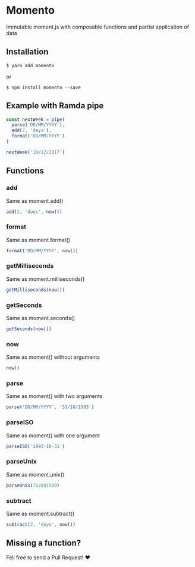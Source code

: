 # Momento

Immutable moment.js with composable functions and partial application of data

## Installation

```
$ yarn add momento
```
or
```
$ npm install momento --save
```

## Example with Ramda pipe

```js
const nextWeek = pipe(
  parse('DD/MM/YYYY'),
  add(7, 'days'),
  format('DD/MM/YYYY')
)

nextWeek('10/12/2017')
```

## Functions

### add

Same as moment.add()

```js
add(2, 'days', now())
```

### format

Same as moment.format()

```js
format('DD/MM/YYYY', now())
```

### getMilliseconds

Same as moment.milliseconds()

```js
getMilliseconds(now())
```

### getSeconds

Same as moment.seconds()

```js
getSeconds(now())
```

### now

Same as moment() without arguments

```js
now()
```

### parse

Same as moment() with two arguments

```js
parse('DD/MM/YYYY', '31/10/1993')
```

### parseISO

Same as moment() with one argument

```js
parseISO('1993-10-31')
```

### parseUnix

Same as moment.unix()

```js
parseUnix(752041500)
```

### subtract

Same as moment.subtract()

```js
subtract(2, 'days', now())
```

## Missing a function?

Fell free to send a Pull Request! :heart:
